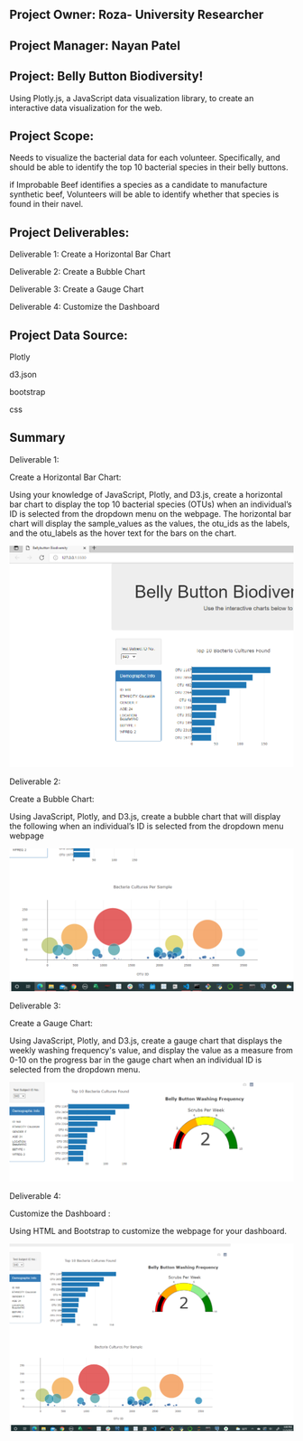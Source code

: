 ## Project Owner: Roza- University Researcher

## Project Manager: Nayan Patel

## Project: Belly Button Biodiversity!

Using Plotly.js, a JavaScript data visualization library, to create an interactive data visualization for the web.

## Project Scope:

Needs to visualize the bacterial data for each volunteer. Specifically, and should be able to identify the top 10 bacterial species in their belly buttons.

if Improbable Beef identifies a species as a candidate to manufacture synthetic beef, Volunteers will be able to identify whether that species is found in their navel.

## Project Deliverables:

Deliverable 1: Create a Horizontal Bar Chart

Deliverable 2: Create a Bubble Chart

Deliverable 3: Create a Gauge Chart

Deliverable 4: Customize the Dashboard

## Project Data Source:

Plotly

d3.json

bootstrap

css

## Summary

Deliverable 1:

Create a Horizontal Bar Chart:

Using your knowledge of JavaScript, Plotly, and D3.js, create a horizontal bar chart to display the top 10 bacterial species (OTUs) when an individual’s ID is selected from the dropdown menu on the webpage. The horizontal bar chart will display the sample_values as the values, the otu_ids as the labels, and the otu_labels as the hover text for the bars on the chart.

![Horizontl_barChart](images/D1_image1_BarChart.png)


Deliverable 2:

Create a Bubble Chart:

Using JavaScript, Plotly, and D3.js, create a bubble chart that will display the following when an individual’s ID is selected from the dropdown menu webpage

![Bubble_Chart](images/D2_image1_BubbleChart.png)

Deliverable 3:

Create a Gauge Chart:

Using JavaScript, Plotly, and D3.js, create a gauge chart that displays the weekly washing frequency's value, and display the value as a measure from 0-10 on the progress bar in the gauge chart when an individual ID is selected from the dropdown menu.

![Gauge_Chart](images/D3_image1_GaugeChart.png)

Deliverable 4:

Customize the Dashboard :

Using HTML and Bootstrap to customize the webpage for your dashboard.


![Gauge_Chart](images/D4_image123_AIOchart.png)











